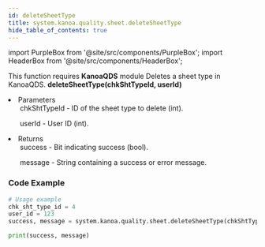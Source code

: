 ```yaml
---
id: deleteSheetType
title: system.kanoa.quality.sheet.deleteSheetType
hide_table_of_contents: true
---
```


import PurpleBox from '@site/src/components/PurpleBox';
import HeaderBox from '@site/src/components/HeaderBox';

<PurpleBox>This function requires <b>KanoaQDS</b> module</PurpleBox>
<HeaderBox header="Description">Deletes a sheet type in KanoaQDS.</HeaderBox>
<HeaderBox header="Syntax">
    <b>deleteSheetType(chkShtTypeId, userId)</b>
    <li> Parameters <br />
        <ul>chkShtTypeId - ID of the sheet type to delete (int).</ul>
        <ul>userId - User ID (int).</ul>
    </li>
    <li> Returns <br />
        <ul>success - Bit indicating success (bool).</ul>
        <ul>message - String containing a success or error message.</ul>
    </li>
</HeaderBox>

### Code Example
```python
# Usage example
chk_sht_type_id = 4
user_id = 123
success, message = system.kanoa.quality.sheet.deleteSheetType(chkShtTypeId=chk_sht_type_id, userId=user_id)

print(success, message)